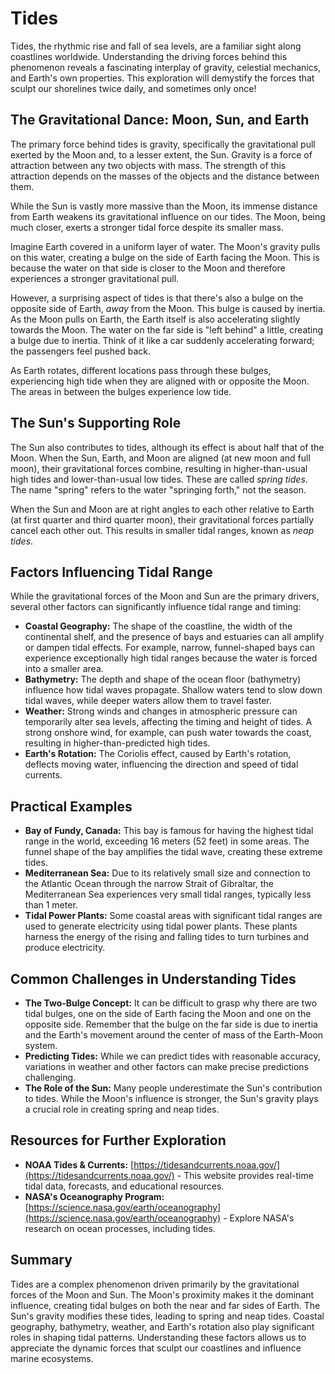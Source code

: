 # Tides

Tides, the rhythmic rise and fall of sea levels, are a familiar sight along coastlines worldwide. Understanding the driving forces behind this phenomenon reveals a fascinating interplay of gravity, celestial mechanics, and Earth's own properties. This exploration will demystify the forces that sculpt our shorelines twice daily, and sometimes only once!

## The Gravitational Dance: Moon, Sun, and Earth

The primary force behind tides is gravity, specifically the gravitational pull exerted by the Moon and, to a lesser extent, the Sun. Gravity is a force of attraction between any two objects with mass. The strength of this attraction depends on the masses of the objects and the distance between them.

While the Sun is vastly more massive than the Moon, its immense distance from Earth weakens its gravitational influence on our tides. The Moon, being much closer, exerts a stronger tidal force despite its smaller mass.

Imagine Earth covered in a uniform layer of water. The Moon's gravity pulls on this water, creating a bulge on the side of Earth facing the Moon. This is because the water on that side is closer to the Moon and therefore experiences a stronger gravitational pull.

However, a surprising aspect of tides is that there's also a bulge on the opposite side of Earth, *away* from the Moon. This bulge is caused by inertia. As the Moon pulls on Earth, the Earth itself is also accelerating slightly towards the Moon. The water on the far side is "left behind" a little, creating a bulge due to inertia. Think of it like a car suddenly accelerating forward; the passengers feel pushed back.

As Earth rotates, different locations pass through these bulges, experiencing high tide when they are aligned with or opposite the Moon. The areas in between the bulges experience low tide.

## The Sun's Supporting Role

The Sun also contributes to tides, although its effect is about half that of the Moon. When the Sun, Earth, and Moon are aligned (at new moon and full moon), their gravitational forces combine, resulting in higher-than-usual high tides and lower-than-usual low tides. These are called *spring tides*. The name "spring" refers to the water "springing forth," not the season.

When the Sun and Moon are at right angles to each other relative to Earth (at first quarter and third quarter moon), their gravitational forces partially cancel each other out. This results in smaller tidal ranges, known as *neap tides*.

## Factors Influencing Tidal Range

While the gravitational forces of the Moon and Sun are the primary drivers, several other factors can significantly influence tidal range and timing:

*   **Coastal Geography:** The shape of the coastline, the width of the continental shelf, and the presence of bays and estuaries can all amplify or dampen tidal effects. For example, narrow, funnel-shaped bays can experience exceptionally high tidal ranges because the water is forced into a smaller area.
*   **Bathymetry:** The depth and shape of the ocean floor (bathymetry) influence how tidal waves propagate. Shallow waters tend to slow down tidal waves, while deeper waters allow them to travel faster.
*   **Weather:** Strong winds and changes in atmospheric pressure can temporarily alter sea levels, affecting the timing and height of tides. A strong onshore wind, for example, can push water towards the coast, resulting in higher-than-predicted high tides.
*   **Earth's Rotation:** The Coriolis effect, caused by Earth's rotation, deflects moving water, influencing the direction and speed of tidal currents.

## Practical Examples

*   **Bay of Fundy, Canada:** This bay is famous for having the highest tidal range in the world, exceeding 16 meters (52 feet) in some areas. The funnel shape of the bay amplifies the tidal wave, creating these extreme tides.
*   **Mediterranean Sea:** Due to its relatively small size and connection to the Atlantic Ocean through the narrow Strait of Gibraltar, the Mediterranean Sea experiences very small tidal ranges, typically less than 1 meter.
*   **Tidal Power Plants:** Some coastal areas with significant tidal ranges are used to generate electricity using tidal power plants. These plants harness the energy of the rising and falling tides to turn turbines and produce electricity.

## Common Challenges in Understanding Tides

*   **The Two-Bulge Concept:** It can be difficult to grasp why there are two tidal bulges, one on the side of Earth facing the Moon and one on the opposite side. Remember that the bulge on the far side is due to inertia and the Earth's movement around the center of mass of the Earth-Moon system.
*   **Predicting Tides:** While we can predict tides with reasonable accuracy, variations in weather and other factors can make precise predictions challenging.
*   **The Role of the Sun:** Many people underestimate the Sun's contribution to tides. While the Moon's influence is stronger, the Sun's gravity plays a crucial role in creating spring and neap tides.

## Resources for Further Exploration

*   **NOAA Tides & Currents:** [https://tidesandcurrents.noaa.gov/](https://tidesandcurrents.noaa.gov/) - This website provides real-time tidal data, forecasts, and educational resources.
*   **NASA's Oceanography Program:** [https://science.nasa.gov/earth/oceanography](https://science.nasa.gov/earth/oceanography) - Explore NASA's research on ocean processes, including tides.

## Summary

Tides are a complex phenomenon driven primarily by the gravitational forces of the Moon and Sun. The Moon's proximity makes it the dominant influence, creating tidal bulges on both the near and far sides of Earth. The Sun's gravity modifies these tides, leading to spring and neap tides. Coastal geography, bathymetry, weather, and Earth's rotation also play significant roles in shaping tidal patterns. Understanding these factors allows us to appreciate the dynamic forces that sculpt our coastlines and influence marine ecosystems.

